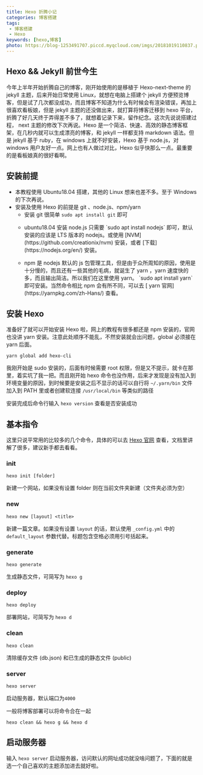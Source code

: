 ```yaml
---
title: Hexo 折腾小记
categories: 博客搭建
tags: 
 - 博客搭建
 - Hexo
keywords: [hexo,博客]
photo: https://blog-1253491707.piccd.myqcloud.com/imgs/20181019110837.png/none
---
```


## Hexo && Jekyll 前世今生

今年上半年开始折腾自己的博客，刚开始使用的是移植于 Hexo-next-theme 的 jekyll 主题，后来开始日常使用 Linux，就想在电脑上搭建个 jekyll 方便预览博客，但是试了几次都没成功，而且博客不知道为什么有时候会有渲染错误，再加上很喜欢看板娘，但是 jekyll 主题的还没做出来，就打算将博客迁移到 hexo 平台，折腾了好几天终于弄得差不多了，就想着记录下来，留作纪念。这次先说说搭建过程， next 主题的修改下次再说。Hexo 是一个简洁、快速、高效的静态博客框架，在几秒内就可以生成漂亮的博客，和 jekyll 一样都支持 markdown 语法。但是 jekyll 基于 ruby，在 windows 上就不好安装，Hexo 基于 node.js，对 windows 用户友好一点。网上也有人做过对比，Hexo 似乎快那么一点。最重要的是看板娘真的很好看啊。

## 安装前提

- 本教程使用 Ubuntu18.04 搭建，其他的 Linux 想来也差不多。至于 Windows 的下次再说。
- 安装及使用 Hexo 的前提是 git 、node.js、npm/yarn
  - 安装 git 很简单 `sudo apt install git` 即可
  - <p>ubuntu18.04 安装 node.js 只需要 `sudo apt install nodejs` 即可，默认安装的应该是 LTS 版本的 nodejs。或使用 [NVM](https://github.com/creationix/nvm) 安装，或者 [下载](https://nodejs.org/en/) 安装。<p>
  - <p>npm 是 nodejs 默认的 js 包管理工具，但是由于众所周知的原因，使用是十分慢的，而且还有一些其他的毛病，就诞生了 yarn ，yarn 速度快的多，而且输出简洁。所以我们在这里使用 yarn。 `sudo apt install yarn` 即可安装。当然命令相比 npm 会有所不同，可以去 [ yarn 官网](https://yarnpkg.com/zh-Hans/) 查看。<p>

## 安装 Hexo

准备好了就可以开始安装 Hexo 啦，网上的教程有很多都还是 npm 安装的，官网也没讲 yarn 安装。注意此处顺序不能乱，不然安装就会出问题，global 必须接在 yarn 后面。

```shell
yarn global add hexo-cli
```

我刚开始是 sudo 安装的，后面有时候需要 root 权限，但是又不提示，就卡在那里，着实坑了我一把。而且刚开始 hexo 命令也没作用，后来才发现是没有加入到环境变量的原因，到时候要是安装之后不显示的话可以自行将 `~/.yarn/bin` 文件加入到 PATH 里或者创建软连接 `/usr/local/bin` 等类似的路径

安装完成后命令行输入 `hexo version` 查看是否安装成功

## 基本指令

这里只说平常用的比较多的几个命令，具体的可以去 [Hexo 官网](https://hexo.io/zh-cn/) 查看，文档里讲解了很多，建议新手都去看看。

### init

```shell
hexo init [folder]
```

新建一个网站，如果没有设置 folder 则在当前文件夹新建（文件夹必须为空）

### new

```shell
hexo new [layout] <title>
```

新建一篇文章。如果没有设置 `layout` 的话，默认使用 `_config.yml` 中的 `default_layout` 参数代替。标题包含空格必须用引号括起来。

### generate

```shell
hexo generate
```

生成静态文件，可简写为 `hexo g`

### deploy

```shell
hexo deploy
```

部署网站，可简写为 `hexo d`

### clean

```shell
hexo clean
```

清除缓存文件 (db.json) 和已生成的静态文件 (public)

### server

```shell
hexo server
```

启动服务器，默认端口为`4000`

一般将博客部署可以将命令合在一起

```shell
hexo clean && hexo g && hexo d
```

## 启动服务器

输入 `hexo server` 启动服务器，访问默认的网址成功就没啥问题了，下面的就是选一个自己喜欢的主题添加进去就好啦。
